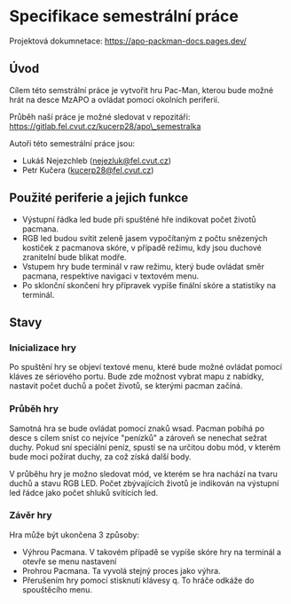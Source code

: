 # Specifikace semestrální práce

Projektová dokumnetace: https://apo-packman-docs.pages.dev/

## Úvod
Cílem této semstrální práce je vytvořit hru Pac-Man, kterou bude možné hrát na desce MzAPO a ovládat pomocí okolních periferií.

Průběh naší práce je možné sledovat v repozitáři: https://gitlab.fel.cvut.cz/kucerp28/apo\_semestralka

Autoři této semestrální práce jsou:

- Lukáš Nejezchleb (nejezluk@fel.cvut.cz)
- Petr Kučera (kucerp28@fel.cvut.cz)

## Použité periferie a jejich funkce

- Výstupní řádka led bude při spuštěné hře indikovat počet životů pacmana.
- RGB led budou svítit zeleně jasem vypočítaným z počtu snězených kostiček z pacmanova skóre, v případě režimu, kdy jsou duchové zranitelní bude blikat modře.
- Vstupem hry bude terminál v raw režimu,  který bude ovládat směr pacmana, respektive navigaci v textovém menu.
- Po sklonční skončení hry přípravek vypíše finální skóre a statistiky na terminál.

## Stavy

### Inicializace hry

Po spuštění hry se objeví textové menu, které bude možné ovládat pomocí kláves ze sériového portu. Bude zde možnost vybrat mapu z nabídky, nastavit počet duchů a počet životů, se kterými pacman začíná.

### Průběh hry

Samotná hra se bude ovládat pomocí znaků wsad. Pacman pobíhá po desce s cílem sníst co nejvíce "penízků" a zároveň se nenechat sežrat duchy. Pokud sní speciální peníz, spustí se na určitou dobu mód, v kterém bude moci požírat duchy, za což získá další body.

V průběhu hry je možno sledovat mód, ve kterém se hra nachází na tvaru duchů a stavu RGB LED. Počet zbývajících životů je indikován na výstupní led řádce jako počet shluků svítících led.

### Závěr hry

Hra může být ukončena 3 způsoby:
- Výhrou Pacmana. V takovém případě se vypíše skóre hry na terminál a otevře se menu nastavení
- Prohrou Pacmana. Ta vyvolá stejný proces jako výhra.
- Přerušením hry pomocí stisknutí klávesy q. To hráče odkáže do spouštěcího menu.
